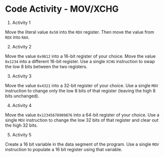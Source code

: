 # Code Activity - MOV/XCHG

1. Activity 1

Move the literal value `0x50` into the `RDX` register.
Then move the value from `RDX` into `RAX`.

2. Activity 2

Move the value `0x9812` into a 16-bit register of your choice.
Move the value `0x1234` into a different 16-bit register.
Use a single `XCHG` instruction to swap the low 8 bits between the two registers.

3. Activity 3

Move the value `0x4321` into a 32-bit register of your choice.
Use a single `MOV` instruction to change only the low 8 bits of that register (leaving the high 8 bits unchanged).

4. Activity 4

Move the value `0x12345678909876` into a 64-bit register of your choice.
Use a single `MOV` instruction to change the low 32 bits of that register and clear out the high 32 bits.

5. Activity 5

Create a 16 bit variable in the data segment of the program.
Use a single `MOV` instruction to populate a 16 bit register using that variable.
